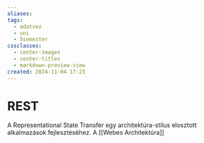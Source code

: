 ```yaml
---
aliases: 
tags:
  - adatvez
  - uni
  - 5semester
cssclasses:
  - center-images
  - center-titles
  - markdown-preview-view
created: 2024-11-04 17:23
---
```


# REST

A Representational State Transfer egy architektúra-stílus elosztott alkalmazások fejlesztéséhez.
A [[Webes Architektúra]]